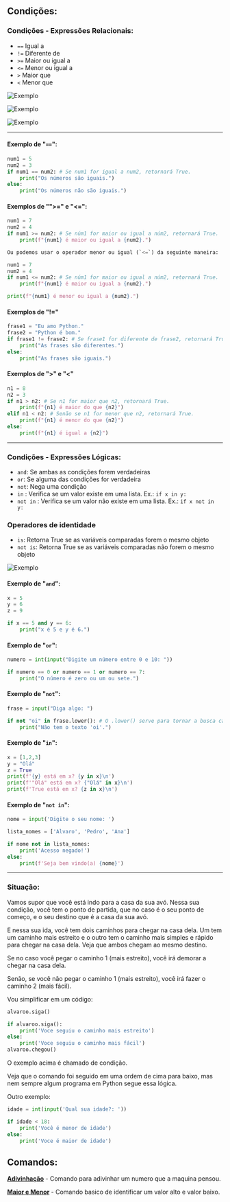 ## Condições:

### Condições - Expressões Relacionais:
- `==` Igual a
- `!=` Diferente de
-  `>=` Maior ou igual a
- `<=` Menor ou igual a
-  `>` Maior que
-  `<` Menor que

![Exemplo](https://media.discordapp.net/attachments/1203740621949509652/1210008011440136262/image.png?ex=65e8fec6&is=65d689c6&hm=5b0f52f40fb85dcb1a55e14090c6cc7d286f4737ac7ce4775dda4f9fc00b7fca&=&format=webp&quality=lossless&width=751&height=186)

![Exemplo](https://media.discordapp.net/attachments/1203740621949509652/1210008462973730908/image.png?ex=65e8ff32&is=65d68a32&hm=7760c84e13a725ef2d8978bde08d0b49a6e127954133d7d3040dc3d95bb74b1f&=&format=webp&quality=lossless&width=752&height=148)

![Exemplo](https://media.discordapp.net/attachments/1203740621949509652/1210008749843161159/image.png?ex=65e8ff76&is=65d68a76&hm=d92fb0fd5c19769e693565e710a92b14d51b1d9e633864a821d15f791690520a&=&format=webp&quality=lossless&width=754&height=283)

---
#### Exemplo de "`==`":
```python
num1 = 5
num2 = 3
if num1 == num2: # Se num1 for igual a num2, retornará True.
    print("Os números são iguais.")
else:
    print("Os números não são iguais.")
```
#### Exemplos de "">=" e "<=":
```python
num1 = 7
num2 = 4
if num1 >= num2: # Se núm1 for maior ou igual a núm2, retornará True.
    print(f"{num1} é maior ou igual a {num2}.")

Ou podemos usar o operador menor ou igual (`<=`) da seguinte maneira:

num1 = 7
num2 = 4
if num1 <= num2: # Se núm1 for maior ou igual a núm2, retornará True.
    print(f"{num1} é maior ou igual a {num2}.")

print(f"{num1} é menor ou igual a {num2}.")
```
#### Exemplos de "!="
```python
frase1 = "Eu amo Python."
frase2 = "Python é bom."
if frase1 != frase2: # Se frase1 for diferente de frase2, retornará True.
    print("As frases são diferentes.")
else:
    print("As frases são iguais.")
```
#### Exemplos de ">" e "<"
```python
n1 = 8
n2 = 3
if n1 > n2: # Se n1 for maior que n2, retornará True.
    print(f"{n1} é maior do que {n2}")
elif n1 < n2: # Senão se n1 for menor que n2, retornará True.
    print(f"{n1} é menor do que {n2}")
else:
    print(f"{n1} é igual a {n2}")
```
---
### Condições - Expressões Lógicas:
-  `and`: Se ambas as condições forem verdadeiras
-  `or`: Se alguma das condições for verdadeira
-  `not`: Nega uma condição
-  `in` : Verifica se um valor existe em uma lista. Ex.: `if x in y:`
- `not in` : Verifica se um valor não existe em uma lista. Ex.: `if x not in y:`

### Operadores de identidade
- `is`: Retorna True se as variáveis comparadas forem o mesmo objeto
- `not is`: Retorna True se as variáveis comparadas não forem o mesmo objeto

![Exemplo](https://media.discordapp.net/attachments/1203740621949509652/1210009727828893736/image.png?ex=65e90060&is=65d68b60&hm=31bcc4433e8ec7f998ea3f743949a103476ec10bfe4e120c20c009de3953d779&=&format=webp&quality=lossless&width=760&height=269)

#### Exemplo de "`and`":
```python
x = 5
y = 6
z = 9

if x == 5 and y == 6:
    print("x é 5 e y é 6.")
```
#### Exemplo de "`or`":
```python
numero = int(input("Digite um número entre 0 e 10: "))

if numero == 0 or numero == 1 or numero == 7:
    print("O número é zero ou um ou sete.")
```
#### Exemplo de "`not`":
```python
frase = input("Diga algo: ")

if not "oi" in frase.lower(): # O .lower() serve para tornar a busca case insensível.
    print("Não tem o texto 'oi'.")
```
#### Exemplo de "`in`":
```python
x = [1,2,3]
y = "Olá"
z = True
print(f'{y} está em x? {y in x}\n')
print(f'"Olá" está em x? {"Olá" in x}\n')
print(f'True está em x? {z in x}\n')
```
#### Exemplo de "`not in`":
```python
nome = input('Digite o seu nome: ')

lista_nomes = ['Alvaro', 'Pedro', 'Ana']

if nome not in lista_nomes:
    print('Acesso negado!')
else:
    print(f'Seja bem vindo(a) {nome}')
```
---
### Situação:
Vamos supor que você está indo para a casa da sua avó. Nessa sua condição, você tem o ponto de partida, que no caso é o seu ponto de começo, e o seu destino que é a casa da sua avó.

E nessa sua ida, você tem dois caminhos para chegar na casa dela. Um tem um caminho mais estreito e o outro tem o caminho mais simples e rápido para chegar na casa dela. Veja que ambos chegam ao mesmo destino.

Se no caso você pegar o caminho 1 (mais estreito), você irá demorar a chegar na casa dela.

Senão, se você não pegar o caminho 1 (mais estreito), você irá fazer o caminho 2 (mais fácil).

Vou simplificar em um código:
```python
alvaroo.siga()

if alvaroo.siga():
    print('Voce seguiu o caminho mais estreito')
else:
    print('Voce seguiu o caminho mais fácil')
alvaroo.chegou()
```
O exemplo acima é chamado de condição.

Veja que o comando foi seguido em uma ordem de cima para baixo, mas nem sempre algum programa em Python segue essa lógica.

Outro exemplo:
```python
idade = int(input('Qual sua idade?: '))

if idade < 18:
    print('Você é menor de idade')
else:
    print('Voce é maior de idade')
```

## Comandos:
**[Adivinhação](./6-%20Condições/01adivinhação.py)** - Comando para adivinhar um numero que a maquina pensou.

**[Maior e Menor](./6-%20Condições/02maior-e-menor.py)** - Comando basico de identificar um valor alto e valor baixo.